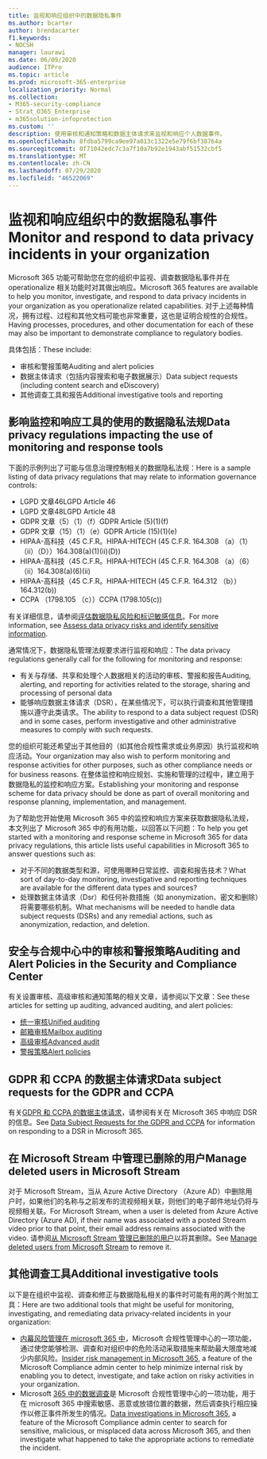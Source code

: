 ```yaml
---
title: 监视和响应组织中的数据隐私事件
ms.author: bcarter
author: brendacarter
f1.keywords:
- NOCSH
manager: laurawi
ms.date: 06/09/2020
audience: ITPro
ms.topic: article
ms.prod: microsoft-365-enterprise
localization_priority: Normal
ms.collection:
- M365-security-compliance
- Strat_O365_Enterprise
- m365solution-infoprotection
ms.custom: ''
description: 使用审核和通知策略和数据主体请求来监视和响应个人数据事件。
ms.openlocfilehash: 8fdba5799ca9ee97a013c1322e5e79f6bf38764a
ms.sourcegitcommit: 0f71042edc7c3a7f10a7b92e1943abf51532cbf5
ms.translationtype: MT
ms.contentlocale: zh-CN
ms.lasthandoff: 07/29/2020
ms.locfileid: "46522069"
---
```

# <a name="monitor-and-respond-to-data-privacy-incidents-in-your-organization"></a><span data-ttu-id="66401-103">监视和响应组织中的数据隐私事件</span><span class="sxs-lookup"><span data-stu-id="66401-103">Monitor and respond to data privacy incidents in your organization</span></span>

<span data-ttu-id="66401-104">Microsoft 365 功能可帮助您在您的组织中监视、调查数据隐私事件并在 operationalize 相关功能时对其做出响应。</span><span class="sxs-lookup"><span data-stu-id="66401-104">Microsoft 365 features are available to help you monitor, investigate, and respond to data privacy incidents in your organization as you operationalize related capabilities.</span></span> <span data-ttu-id="66401-105">对于上述每种情况，拥有过程、过程和其他文档可能也非常重要，这也是证明合规性的合规性。</span><span class="sxs-lookup"><span data-stu-id="66401-105">Having processes, procedures, and other documentation for each of these may also be important to demonstrate compliance to regulatory bodies.</span></span>

<span data-ttu-id="66401-106">具体包括：</span><span class="sxs-lookup"><span data-stu-id="66401-106">These include:</span></span> 

- <span data-ttu-id="66401-107">审核和警报策略</span><span class="sxs-lookup"><span data-stu-id="66401-107">Auditing and alert policies</span></span>
- <span data-ttu-id="66401-108">数据主体请求（包括内容搜索和电子数据展示）</span><span class="sxs-lookup"><span data-stu-id="66401-108">Data subject requests (including content search and eDiscovery)</span></span>
- <span data-ttu-id="66401-109">其他调查工具和报告</span><span class="sxs-lookup"><span data-stu-id="66401-109">Additional investigative tools and reporting</span></span>

## <a name="data-privacy-regulations-impacting-the-use-of-monitoring-and-response-tools"></a><span data-ttu-id="66401-110">影响监控和响应工具的使用的数据隐私法规</span><span class="sxs-lookup"><span data-stu-id="66401-110">Data privacy regulations impacting the use of monitoring and response tools</span></span>

<span data-ttu-id="66401-111">下面的示例列出了可能与信息治理控制相关的数据隐私法规：</span><span class="sxs-lookup"><span data-stu-id="66401-111">Here is a sample listing of data privacy regulations that may relate to information governance controls:</span></span>

- <span data-ttu-id="66401-112">LGPD 文章46</span><span class="sxs-lookup"><span data-stu-id="66401-112">LGPD Article 46</span></span>
- <span data-ttu-id="66401-113">LGPD 文章48</span><span class="sxs-lookup"><span data-stu-id="66401-113">LGPD Article 48</span></span>
- <span data-ttu-id="66401-114">GDPR 文章（5）（1）（f）</span><span class="sxs-lookup"><span data-stu-id="66401-114">GDPR Article (5)(1)(f)</span></span>
- <span data-ttu-id="66401-115">GDPR 文章（15）（1）（e）</span><span class="sxs-lookup"><span data-stu-id="66401-115">GDPR Article (15)(1)(e)</span></span>
- <span data-ttu-id="66401-116">HIPAA-高科技（45 C.F.R。</span><span class="sxs-lookup"><span data-stu-id="66401-116">HIPAA-HITECH (45 C.F.R.</span></span> <span data-ttu-id="66401-117">164.308 （a）（1）（ii）（D））</span><span class="sxs-lookup"><span data-stu-id="66401-117">164.308(a)(1)(ii)(D))</span></span>
- <span data-ttu-id="66401-118">HIPAA-高科技（45 C.F.R。</span><span class="sxs-lookup"><span data-stu-id="66401-118">HIPAA-HITECH (45 C.F.R.</span></span> <span data-ttu-id="66401-119">164.308 （a）（6）（ii）</span><span class="sxs-lookup"><span data-stu-id="66401-119">164.308(a)(6)(ii)</span></span>
- <span data-ttu-id="66401-120">HIPAA-高科技（45 C.F.R。</span><span class="sxs-lookup"><span data-stu-id="66401-120">HIPAA-HITECH (45 C.F.R.</span></span> <span data-ttu-id="66401-121">164.312 （b））</span><span class="sxs-lookup"><span data-stu-id="66401-121">164.312(b))</span></span>
- <span data-ttu-id="66401-122">CCPA （1798.105 （c））</span><span class="sxs-lookup"><span data-stu-id="66401-122">CCPA (1798.105(c))</span></span>

<span data-ttu-id="66401-123">有关详细信息，请参阅[评估数据隐私风险和标识敏感信息](information-protection-deploy-assess.md)。</span><span class="sxs-lookup"><span data-stu-id="66401-123">For more information, see [Assess data privacy risks and identify sensitive information](information-protection-deploy-assess.md).</span></span>

<span data-ttu-id="66401-124">通常情况下，数据隐私管理法规要求进行监视和响应：</span><span class="sxs-lookup"><span data-stu-id="66401-124">The data privacy regulations generally call for the following for monitoring and response:</span></span>

- <span data-ttu-id="66401-125">有关与存储、共享和处理个人数据相关的活动的审核、警报和报告</span><span class="sxs-lookup"><span data-stu-id="66401-125">Auditing, alerting, and reporting for activities related to the storage, sharing and processing of personal data</span></span>
- <span data-ttu-id="66401-126">能够响应数据主体请求（DSR），在某些情况下，可以执行调查和其他管理措施以遵守此类请求。</span><span class="sxs-lookup"><span data-stu-id="66401-126">The ability to respond to a data subject request (DSR) and in some cases, perform investigative and other administrative measures to comply with such requests.</span></span>

<span data-ttu-id="66401-127">您的组织可能还希望出于其他目的（如其他合规性需求或业务原因）执行监视和响应活动。</span><span class="sxs-lookup"><span data-stu-id="66401-127">Your organization may also wish to perform monitoring and response activities for other purposes, such as other compliance needs or for business reasons.</span></span> <span data-ttu-id="66401-128">在整体监控和响应规划、实施和管理的过程中，建立用于数据隐私的监控和响应方案。</span><span class="sxs-lookup"><span data-stu-id="66401-128">Establishing your monitoring and response scheme for data privacy should be done as part of overall monitoring and response planning, implementation, and management.</span></span>

<span data-ttu-id="66401-129">为了帮助您开始使用 Microsoft 365 中的监控和响应方案来获取数据隐私法规，本文列出了 Microsoft 365 中的有用功能，以回答以下问题：</span><span class="sxs-lookup"><span data-stu-id="66401-129">To help you get started with a monitoring and response scheme in Microsoft 365 for data privacy regulations, this article lists useful capabilities in Microsoft 365 to answer questions such as:</span></span> 

- <span data-ttu-id="66401-130">对于不同的数据类型和源，可使用哪种日常监控、调查和报告技术？</span><span class="sxs-lookup"><span data-stu-id="66401-130">What sort of day-to-day monitoring, investigative and reporting techniques are available for the different data types and sources?</span></span>
- <span data-ttu-id="66401-131">处理数据主体请求（Dsr）和任何补救措施（如 anonymization、密文和删除）将需要哪些机制。</span><span class="sxs-lookup"><span data-stu-id="66401-131">What mechanisms will be needed to handle data subject requests (DSRs) and any remedial actions, such as anonymization, redaction, and deletion.</span></span>

## <a name="auditing-and-alert-policies-in-the-security-and-compliance-center"></a><span data-ttu-id="66401-132">安全与合规中心中的审核和警报策略</span><span class="sxs-lookup"><span data-stu-id="66401-132">Auditing and Alert Policies in the Security and Compliance Center</span></span>

<span data-ttu-id="66401-133">有关设置审核、高级审核和通知策略的相关文章，请参阅以下文章：</span><span class="sxs-lookup"><span data-stu-id="66401-133">See these articles for setting up auditing, advanced auditing, and alert policies:</span></span>

- [<span data-ttu-id="66401-134">统一审核</span><span class="sxs-lookup"><span data-stu-id="66401-134">Unified auditing</span></span>](../compliance/search-the-audit-log-in-security-and-compliance.md)
- [<span data-ttu-id="66401-135">邮箱审核</span><span class="sxs-lookup"><span data-stu-id="66401-135">Mailbox auditing</span></span>](../compliance/enable-mailbox-auditing.md)
- [<span data-ttu-id="66401-136">高级审核</span><span class="sxs-lookup"><span data-stu-id="66401-136">Advanced audit</span></span>](../compliance/advanced-audit.md)
- [<span data-ttu-id="66401-137">警报策略</span><span class="sxs-lookup"><span data-stu-id="66401-137">Alert policies</span></span>](../compliance/alert-policies.md)

## <a name="data-subject-requests-for-the-gdpr-and-ccpa"></a><span data-ttu-id="66401-138">GDPR 和 CCPA 的数据主体请求</span><span class="sxs-lookup"><span data-stu-id="66401-138">Data subject requests for the GDPR and CCPA</span></span>

<span data-ttu-id="66401-139">有关[GDPR 和 CCPA 的数据主体请求](../compliance/gdpr-dsr-office365.md)，请参阅有关在 Microsoft 365 中响应 DSR 的信息。</span><span class="sxs-lookup"><span data-stu-id="66401-139">See [Data Subject Requests for the GDPR and CCPA](../compliance/gdpr-dsr-office365.md) for information on responding to a DSR in Microsoft 365.</span></span>

## <a name="manage-deleted-users-in-microsoft-stream"></a><span data-ttu-id="66401-140">在 Microsoft Stream 中管理已删除的用户</span><span class="sxs-lookup"><span data-stu-id="66401-140">Manage deleted users in Microsoft Stream</span></span>

<span data-ttu-id="66401-141">对于 Microsoft Stream，当从 Azure Active Directory （Azure AD）中删除用户时，如果他们的名称与之前发布的流视频相关联，则他们的电子邮件地址仍将与视频相关联。</span><span class="sxs-lookup"><span data-stu-id="66401-141">For Microsoft Stream, when a user is deleted from Azure Active Directory (Azure AD), if their name was associated with a posted Stream video prior to that point, their email address remains associated with the video.</span></span> <span data-ttu-id="66401-142">请参阅[从 Microsoft Stream 管理已删除的用户](https://docs.microsoft.com/stream/managing-deleted-users)以将其删除。</span><span class="sxs-lookup"><span data-stu-id="66401-142">See [Manage deleted users from Microsoft Stream](https://docs.microsoft.com/stream/managing-deleted-users) to remove it.</span></span>

## <a name="additional-investigative-tools"></a><span data-ttu-id="66401-143">其他调查工具</span><span class="sxs-lookup"><span data-stu-id="66401-143">Additional investigative tools</span></span>

<span data-ttu-id="66401-144">以下是在组织中监视、调查和修正与数据隐私相关的事件时可能有用的两个附加工具：</span><span class="sxs-lookup"><span data-stu-id="66401-144">Here are two additional tools that might be useful for monitoring, investigating, and remediating data privacy-related incidents in your organization:</span></span>

- <span data-ttu-id="66401-145">[内幕风险管理在 microsoft 365 中](../compliance/insider-risk-management.md)，Microsoft 合规性管理中心的一项功能，通过使您能够检测、调查和对组织中的危险活动采取措施来帮助最大限度地减少内部风险。</span><span class="sxs-lookup"><span data-stu-id="66401-145">[Insider risk management in Microsoft 365](../compliance/insider-risk-management.md), a feature of the Microsoft Compliance admin center to help minimize internal risk by enabling you to detect, investigate, and take action on risky activities in your organization.</span></span>
- <span data-ttu-id="66401-146">Microsoft [365 中的数据调查](../compliance/overview-data-investigations.md)是 Microsoft 合规性管理中心的一项功能，用于在 microsoft 365 中搜索敏感、恶意或放错位置的数据，然后调查执行相应操作以修正事件所发生的情况。</span><span class="sxs-lookup"><span data-stu-id="66401-146">[Data investigations in Microsoft 365](../compliance/overview-data-investigations.md), a feature of the Microsoft Compliance admin center to search for sensitive, malicious, or misplaced data across Microsoft 365, and then investigate what happened to take the appropriate actions to remediate the incident.</span></span>
